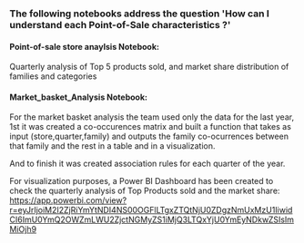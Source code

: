 ### The following notebooks address the question 'How can I understand each Point-of-Sale characteristics ?'
#### Point-of-sale store anaylsis Notebook: 
Quarterly analysis of Top 5 products sold, and market share distribution of families and categories
#### Market_basket_Analysis Notebook: 
For the market basket analysis the team used only the data for the last year, 1st it was created a co-occurences matrix and built 
a function that takes as input (store,quarter,family) and outputs the family co-ocurrences between that family and the rest in a table and in a visualization.

And to finish it was created association rules for each quarter of the year.

For visualization purposes, a Power BI Dashboard has been created to check the quarterly analysis of Top Products sold and the market share:
 https://app.powerbi.com/view?r=eyJrIjoiM2I2ZjRiYmYtNDI4NS00OGFlLTgxZTQtNjU0ZDgzNmUxMzU1IiwidCI6ImU0YmQ2OWZmLWU2ZjctNGMyZS1iMjQ3LTQxYjU0YmEyNDkwZSIsImMiOjh9
